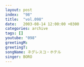 ```yaml
---
layout: post
index:  "98"
title:  "vol.098"
date:   2003-08-14 12:00:00 +0300
categories: archive
tags: []
youtube: "098"
greetingM: 
greetingT: 
songName: ネグレスコ・ホテル
singer: BORO
---
```

